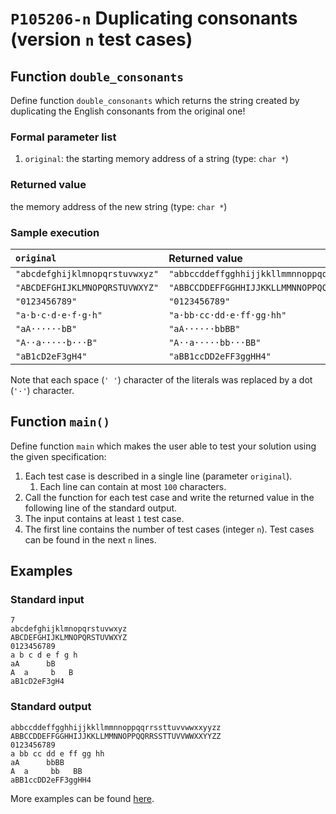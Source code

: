 # `P105206-n` Duplicating consonants (version `n` test cases)

## Function `double_consonants`

Define function `double_consonants` which returns the string created by duplicating the English consonants from the original one!

### Formal parameter list

1. `original`: the starting memory address of a string (type: `char *`)

### Returned value

the memory address of the new string (type: `char *`)

### Sample execution

| `original` | Returned value | 
| :--- | :--- | 
| `"abcdefghijklmnopqrstuvwxyz"` | `"abbccddeffgghhijjkkllmmnnoppqqrrssttuvvwwxxyyzz"` |
| `"ABCDEFGHIJKLMNOPQRSTUVWXYZ"` | `"ABBCCDDEFFGGHHIJJKKLLMMNNOPPQQRRSSTTUVVWWXXYYZZ"` |
| `"0123456789"` | `"0123456789"` |
| `"a·b·c·d·e·f·g·h"` | `"a·bb·cc·dd·e·ff·gg·hh"` |
| `"aA······bB"` | `"aA······bbBB"` |
| `"A··a·····b···B"` | `"A··a·····bb···BB"` |
| `"aB1cD2eF3gH4"` | `"aBB1ccDD2eFF3ggHH4"` |

Note that each space (`' '`) character of the literals was replaced by a dot (`'·'`) character.

## Function `main()`

Define function `main` which makes the user able to test your solution using the given specification:

1. Each test case is described in a single line (parameter `original`).
    1. Each line can contain at most `100` characters.
1. Call the function for each test case and write the returned value in the following line of the standard output.
1. The input contains at least `1` test case.
1. The first line contains the number of test cases (integer `n`). Test cases can be found in the next `n` lines.

## Examples

### Standard input

```
7
abcdefghijklmnopqrstuvwxyz
ABCDEFGHIJKLMNOPQRSTUVWXYZ
0123456789
a b c d e f g h
aA      bB
A  a     b   B
aB1cD2eF3gH4
```

### Standard output

```
abbccddeffgghhijjkkllmmnnoppqqrrssttuvvwwxxyyzz
ABBCCDDEFFGGHHIJJKKLLMMNNOPPQQRRSSTTUVVWWXXYYZZ
0123456789
a bb cc dd e ff gg hh
aA      bbBB
A  a     bb   BB
aBB1ccDD2eFF3ggHH4
```

More examples can be found [here](./P105206).
